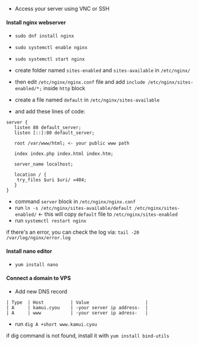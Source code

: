 - Access your server using VNC or SSH

#### Install nginx webserver

- `sudo dnf install nginx`
- `sudo systemctl enable nginx`
- `sudo systemctl start nginx`

- create folder named `sites-enabled` and `sites-available` in `/etc/nginx/`
- then edit `/etc/nginx/nginx.conf` file and add `include /etc/nginx/sites-enabled/*;` inside `http` block

- create a file named `default` in `/etc/nginx/sites-available`
- and add these lines of code:
```
server {
   listen 80 default_server;
   listen [::]:80 default_server;
   
   root /var/www/html; <- your public www path
   
   index index.php index.html index.htm;
   
   server_name localhost;
   
   location / {
    try_files $uri $uri/ =404;
   }
}
```
- command `server` block in `/etc/nginx/nginx.conf`
- run `ln -s /etc/nginx/sites-available/default /etc/nginx/sites-enabled/` <- this will copy `default` file to `/etc/nginx/sites-enabled`
- run `systemctl restart nginx`

if there's an error, you can check the log via: `tail -20 /var/log/nginx/error.log`


#### Install nano editor

- `yum install nano`


#### Connect a domain to VPS

- Add new DNS record
```
| Type  | Host          | Value                     |
| A     | kamui.cyou    | -your server ip address-  |
| A     | www           | -your server ip adress-   |
```

- run `dig A +short www.kamui.cyou`

if dig command is not found, install it with `yum install bind-utils`
